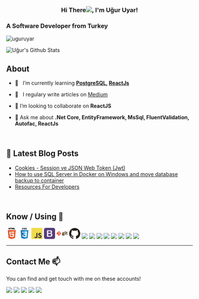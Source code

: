 ### <p align="center">Hi There<img src="https://media.giphy.com/media/hvRJCLFzcasrR4ia7z/giphy.gif" width="30px">, I'm Uğur Uyar!</p>
<h3 align="left">A Software Developer from Turkey</h3>
<p align="left"> <img src="https://komarev.com/ghpvc/?username=uguruyar" alt="uguruyar" /> </p>

![Uğur's Github Stats](https://github-readme-stats.vercel.app/api?username=uguruyar&show_icons=true&theme=monokai)



## About

- 🌱 &nbsp; I’m currently learning **[PostgreSQL](https://www.postgresql.org/), [ReactJs](https://reactjs.org/)**

- 📝 &nbsp; I regulary write articles on [Medium](https://medium.com/@uguruyar)

- 👯 I’m looking to collaborate on **ReactJS**

- 💬 Ask me about **.Net Core, EntityFramework, MsSql, FluentValidation, Autofac, ReactJs**

&nbsp;

## 📝 Latest Blog Posts
<!-- BLOG-POST-LIST:START -->
- [Cookies - Session ve JSON Web Token (Jwt)](https://medium.com/@uguruyar/cookies-session-ve-json-web-token-jwt-9293813f1f7f)
- [How to use SQL Server in Docker on Windows and move database backup to container](https://medium.com/@uguruyar/how-to-use-sql-server-in-docker-on-windows-and-move-database-backup-to-container-accb6b487558)
- [Resources For Developers](https://medium.com/@uguruyar/resources-for-developers-dddb644f975d)
<!-- BLOG-POST-LIST:END -->

&nbsp;

## Know / Using 🧠
<code><img height="30" src="https://raw.githubusercontent.com/github/explore/80688e429a7d4ef2fca1e82350fe8e3517d3494d/topics/html/html.png"></code>
<code><img height="30" src="https://raw.githubusercontent.com/github/explore/80688e429a7d4ef2fca1e82350fe8e3517d3494d/topics/css/css.png"></code>
<code><img height="30" src="https://raw.githubusercontent.com/github/explore/80688e429a7d4ef2fca1e82350fe8e3517d3494d/topics/javascript/javascript.png"></code>
<code><img height="30" src="https://raw.githubusercontent.com/github/explore/80688e429a7d4ef2fca1e82350fe8e3517d3494d/topics/bootstrap/bootstrap.png"></code>
<code><img height="30" src="https://raw.githubusercontent.com/github/explore/80688e429a7d4ef2fca1e82350fe8e3517d3494d/topics/git/git.png"></code>
<code><img height="30" src="https://raw.githubusercontent.com/github/explore/89bdd9644f44d1b12180fd512b95574fe4c54617/topics/github-api/github-api.png"></code>
<code><img height="30" src="https://upload.wikimedia.org/wikipedia/commons/a/ab/Swagger-logo.png"></code>
<code><img height="30" src="https://i0.wp.com/stickker.net/wp-content/uploads/2018/05/postman.png?fit=610%2C610&ssl=1"></code>
<code><a href="https://docs.microsoft.com/en-us/aspnet/core/?view=aspnetcore-3.1" target="_blank"><img height="40" src="https://www.brandeps.com/logo-download/M/Microsoft-Dotnet-logo-vector-01.svg"></a></code>
<code><a href="https://docs.microsoft.com/en-us/dotnet/csharp/" target="_blank"><img height="40" src="https://www.brandeps.com/logo-download/C/C-Sharp-logo-vector-01.svg"></a></code>
<code><a href="https://www.microsoft.com/tr-tr/sql-server/sql-server-downloads/" target="_blank"><img height="40" src="https://www.brandeps.com/logo-download/M/Microsoft-sql-server-logo-vector-01.svg"></a></code>
<code><a href="https://reactnative.dev/" target="_blank"><img height="40" src="https://www.brandeps.com/logo-download/R/React-logo-vector-01.svg"></a></code>
<code><a href="https://www.docker.com/" target="_blank"><img height="40" src="https://www.brandeps.com/logo-download/D/Docker-logo-vector-01.svg"></a></code>
<code><a href="https://code.visualstudio.com" target="_blank"><img height="40" src="https://www.vectorlogo.zone/logos/visualstudio_code/visualstudio_code-ar21.svg"></a></code>

---
## Contact Me 📫

You can find and get touch with me on these accounts!
<p>
<a href="https://twitter.com/uguruyarx" target="blank"><img src="https://img.shields.io/badge/twitter-%231DA1F2.svg?&style=for-the-badge&logo=twitter&logoColor=white" height=25 /></a> 
<a href="https://linkedin.com/in/uguruyar" target="blank"><img src="https://img.shields.io/badge/linkedin-%230077B5.svg?&style=for-the-badge&logo=linkedin&logoColor=white" height=25 /></a> 
<a target="_blank" href="mailto:uguruyarx@gmail.com"><img src="https://img.shields.io/badge/-Gmail-D14836?style=for-the-badge&logo=Gmail&logoColor=white" height=25/></a> 
<a href="https://medium.com/@uguruyar" target="blank"><img src="https://img.shields.io/badge/medium-%2312100E.svg?&style=for-the-badge&logo=medium&logoColor=white" height=25></a>
<a href="https://dev.to/uguruyar" target="blank"><img src="https://img.shields.io/badge/DEV.TO-%230A0A0A.svg?&style=for-the-badge&logo=dev-dot-to&logoColor=white" height=25 /></a>
</p>
